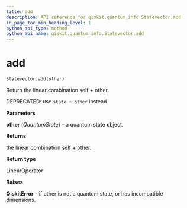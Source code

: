 ```yaml
---
title: add
description: API reference for qiskit.quantum_info.Statevector.add
in_page_toc_min_heading_level: 1
python_api_type: method
python_api_name: qiskit.quantum_info.Statevector.add
---
```


# add

<span id="qiskit.quantum_info.Statevector.add" />

`Statevector.add(other)`

Return the linear combination self + other.

DEPRECATED: use `state + other` instead.

**Parameters**

**other** (*QuantumState*) – a quantum state object.

**Returns**

the linear combination self + other.

**Return type**

LinearOperator

**Raises**

**QiskitError** – if other is not a quantum state, or has incompatible dimensions.

